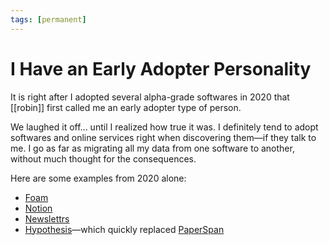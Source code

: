 ```yaml
---
tags: [permanent]
---
```


# I Have an Early Adopter Personality

It is right after I adopted several alpha-grade softwares in 2020 that [[robin]] first called me an early adopter type of person.

We laughed it off... until I realized how true it was. I definitely tend to adopt softwares and online services right when discovering them—if they talk to me. I go as far as migrating all my data from one software to another, without much thought for the consequences.

Here are some examples from 2020 alone:
- [Foam](https://foambubble.github.io/)
- [Notion](https://www.notion.so/)
- [Newslettrs](https://newslettrs.app/)
- [Hypothesis](https://hypothes.is/)—which quickly replaced [PaperSpan](https://www.paperspan.com/)
